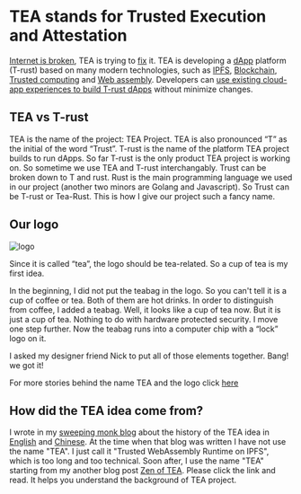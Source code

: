 # TEA stands for Trusted Execution and Attestation
[Internet is broken](Broken_internet_needs_a_fix.md), TEA is trying to [fix](How_TEA_fix_internet.md) it. TEA is developing a [dApp](https://medium.com/@pushbar/how-do-i-define-dapps-1a3600b49e2f) platform (T-rust) based on many modern technologies, such as [IPFS](TEA_vs_IPFS.md), [Blockchain](./TEA_vs_blockchain.md), [Trusted computing](TEA_vs_Trusted_computing.md) and [Web assembly](TEA_vs_wasm.md). Developers can [use existing cloud-app experiences to build T-rust dApps](Fill_the_gap.md) without minimize changes.

## TEA vs T-rust

TEA is the name of the project: TEA Project. TEA is also pronounced “T” as the initial of the word “Trust”.
T-rust is the name of the platform TEA project builds to run dApps. So far T-rust is the only product TEA project is working on. So sometime we use TEA and T-rust interchangably. Trust can be broken down to T and rust. Rust is the main programming language we used in our project (another two minors are Golang and Javascript). So Trust can be T-rust or Tea-Rust. This is how I give our project such a fancy name. 
## Our logo


![logo](/img/logo.png)


Since it is called “tea”, the logo should be tea-related. So a cup of tea is my first idea.

In the beginning, I did not put the teabag in the logo. So you can't tell it is a cup of coffee or tea. Both of them are hot drinks. In order to distinguish from coffee, I added a teabag.
Well, it looks like a cup of tea now. But it is just a cup of tea. Nothing to do with hardware protected security. I move one step further. Now the teabag runs into a computer chip with a “lock” logo on it.

I asked my designer friend Nick to put all of those elements together. Bang! we got it!

For more stories behind the name TEA and the logo click [here](https://medium.com/@pushbar/i-designed-a-logo-for-tea-project-9cf85d733708)

## How did the TEA idea come from?

I wrote in my [sweeping monk blog](https://medium.com/@pushbar) about the history of the TEA idea in [English](https://medium.com/@pushbar/0-of-n-cover-letter-of-the-trusted-webassembly-runtime-on-ipfs-12a4fd8c4338) and [Chinese](https://medium.com/@pushbar/%E7%AC%AC0%E7%AF%87-%E5%8E%86%E5%8F%B2%E6%B8%8A%E6%BA%90%E5%92%8C%E6%8E%A2%E7%B4%A2%E8%BF%87%E7%A8%8B%E7%9A%84%E5%BF%AB%E8%BF%9B%E7%89%88%E6%9C%AC-ecbb558ac36e). At the time when that blog was written I have not use the name "TEA". I just call it "Trusted WebAssembly Runtime on IPFS", which is too long and too technical. Soon after, I use the name "TEA" starting from my another blog post [Zen of TEA](https://medium.com/@pushbar/zen-of-tea-1-2480c8c249c3). Please click the link and read. It helps you understand the background of TEA project.

